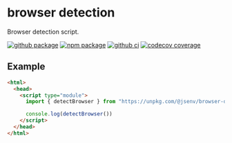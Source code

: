 # browser detection

Browser detection script.

[![github package](https://img.shields.io/github/package-json/v/jsenv/jsenv-browser-detection.svg?logo=github&label=package)](https://github.com/jsenv/jsenv-browser-detection/packages)
[![npm package](https://img.shields.io/npm/v/@jsenv/browser-detection.svg?logo=npm&label=package)](https://www.npmjs.com/package/@jsenv/browser-detection)
[![github ci](https://github.com/jsenv/jsenv-browser-detection/workflows/ci/badge.svg)](https://github.com/jsenv/jsenv-browser-detection/actions?workflow=ci)
[![codecov coverage](https://codecov.io/gh/jsenv/jsenv-browser-detection/branch/master/graph/badge.svg)](https://codecov.io/gh/jsenv/jsenv-browser-detection)

## Example

```html
<html>
  <head>
    <script type="module">
      import { detectBrowser } from "https://unpkg.com/@jsenv/browser-detection@latest/dist/esmodule/main.js"

      console.log(detectBrowser())
    </script>
  </head>
</html>
```
